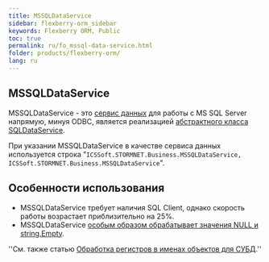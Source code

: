 ```yaml
---
title: MSSQLDataService
sidebar: flexberry-orm_sidebar
keywords: Flexberry ORM, Public
toc: true
permalink: ru/fo_mssql-data-service.html
folder: products/flexberry-orm/
lang: ru
---
```


## MSSQLDataService

MSSQLDataService - это [сервис данных](fo_data-service.html) для работы с MS SQL Server напрямую, минуя ODBC, является реализацией [абстрактного класса SQLDataService](fo_sql-data-service.html).

При указании MSSQLDataService в качестве сервиса данных используется строка "`ICSSoft.STORMNET.Business.MSSQLDataService, ICSSoft.STORMNET.Business.MSSQLDataService`".

## Особенности использования

* MSSQLDataService требует наличия SQL Client, однако скорость работы возрастает приблизительно на 25%.
* MSSQLDataService [особым образом обрабатывает значения NULL и string.Empty](fo_mssql-data-service-string-null-or-empty.html).

''См. также статью [Обработка регистров в именах объектов для СУБД](fo_processing-registers-names-for-objects-dbms.html).''


